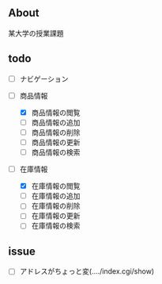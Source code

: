 ## About
某大学の授業課題

## todo

- [ ] ナビゲーション

- [ ] 商品情報
  - [x] 商品情報の閲覧
  - [ ] 商品情報の追加
  - [ ] 商品情報の削除
  - [ ] 商品情報の更新
  - [ ] 商品情報の検索

- [ ] 在庫情報
  - [x] 在庫情報の閲覧
  - [ ] 在庫情報の追加
  - [ ] 在庫情報の削除
  - [ ] 在庫情報の更新
  - [ ] 在庫情報の検索

## issue
- [ ] アドレスがちょっと変(..../index.cgi/show)

